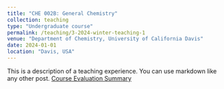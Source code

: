 ```yaml
---
title: "CHE 002B: General Chemistry"
collection: teaching
type: "Undergraduate course"
permalink: /teaching/3-2024-winter-teaching-1
venue: "Department of Chemistry, University of California Davis"
date: 2024-01-01
location: "Davis, USA"
---
```


This is a description of a teaching experience. You can use markdown like any other post. <a href="/files/che002b_winter_2024.pdf" target="_blank"><span style="font-size: 100%;">Course Evaluation Summary</span></a>
